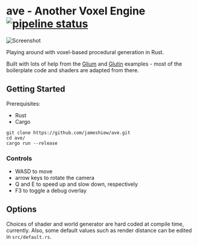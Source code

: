# ave - Another Voxel Engine [![pipeline status](https://gitlab.com/jameshiew/ave/badges/master/pipeline.svg)](https://gitlab.com/jameshiew/ave/commits/master)

![Screenshot](screenshot.png "Screenshot")

Playing around with voxel-based procedural generation in Rust.

Built with lots of help from the [Glium](https://github.com/glium/glium) and [Glutin](https://github.com/tomaka/glutin) examples - most of the boilerplate code and shaders are adapted from there.

## Getting Started
Prerequisites:
* Rust
* Cargo

```
git clone https://github.com/jameshiew/ave.git
cd ave/
cargo run --release
```

### Controls
* WASD to move
* arrow keys to rotate the camera
* Q and E to speed up and slow down, respectively
* F3 to toggle a debug overlay

## Options
Choices of shader and world generator are hard coded at compile time, currently. Also, some default values such as render distance can be edited in `src/default.rs`. 
